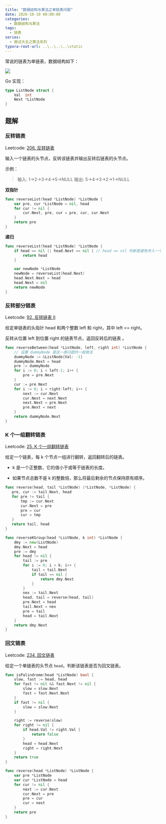 ```yaml
---
title: "数据结构与算法之单链表问题"
date: 2020-10-10 00:00:00
categories:
  - 数据结构与算法
tags:
  - 链表
series:	
  - 面试大全之算法系列
typora-root-url: ..\..\..\..\static
---
```


<!--more--> 

常说的链表为单链表，数据结构如下：

![](/images/algorithm/linkedlist.png)

Go 实现：

```go
type ListNode struct {
	Val  int
	Next *ListNode
}
```

## 题解

### 反转链表

Leetcode: [206. 反转链表](https://leetcode-cn.com/problems/reverse-linked-list/)

输入一个链表的头节点，反转该链表并输出反转后链表的头节点。

示例：

> 输入: 1->2->3->4->5->NULL
> 输出: 5->4->3->2->1->NULL

**双指针**

```go
func reverseList(head *ListNode) *ListNode {
	var pre, cur *ListNode = nil, head
	for cur != nil {
		cur.Next, pre, cur = pre, cur, cur.Next
	}
	return pre
}
```

**递归**

```go
func reverseList(head *ListNode) *ListNode {
    if head == nil || head.Next == nil { // head == nil 判断是避免传入一个无节点空链表时发生异常
        return head
    }

    var newNode *ListNode
    newNode = reverseList(head.Next)
    head.Next.Next = head
    head.Next = nil
    return newNode
}
```

### 反转部分链表

Leetcode: [92. 反转链表 II](https://leetcode-cn.com/problems/reverse-linked-list-ii/)

给定单链表的头指针 head 和两个整数 left 和 right，其中 left <= right。

反转从位置 left 到位置 right 的链表节点，返回反转后的链表 。

```go
func reverseBetween(head *ListNode, left, right int) *ListNode {
    // 设置 dummyNode 是这一类问题的一般做法
    dummyNode := &ListNode{Val: -1}
    dummyNode.Next = head
    pre := dummyNode
    for i := 0; i < left-1; i++ {
        pre = pre.Next
    }
    cur := pre.Next
    for i := 0; i < right-left; i++ {
        next := cur.Next
        cur.Next = next.Next
        next.Next = pre.Next
        pre.Next = next
    }
    return dummyNode.Next
}
```

### K 个一组翻转链表

Leetcode: [25. K 个一组翻转链表](https://leetcode-cn.com/problems/reverse-nodes-in-k-group/)

给定一个链表，每 k 个节点一组进行翻转，返回翻转后的链表。

- k 是一个正整数，它的值小于或等于链表的长度。

- 如果节点总数不是 k 的整数倍，那么将最后剩余的节点保持原有顺序。

```go
func reverse(head, tail *ListNode) (*ListNode, *ListNode) {
   pre, cur := tail.Next, head
   for pre != tail {
       tmp := cur.Next
       cur.Next = pre
       pre = cur
       cur = tmp
   }
   return tail, head
}

func reverseKGroup(head *ListNode, k int) *ListNode {
    dmy := new(ListNode)
    dmy.Next = head
    pre := dmy
    for head != nil {
        tail := pre
        for i := 0; i < k; i++ {
            tail = tail.Next
            if tail == nil {
                return dmy.Next
            }
        }
        nex := tail.Next
        head, tail = reverse(head, tail)
        pre.Next = head
        tail.Next = nex
        pre = tail
        head = tail.Next
    }
    return dmy.Next
}
```

### 回文链表

Leetcode: [234. 回文链表](https://leetcode-cn.com/problems/palindrome-linked-list/)

给定一个单链表的头节点 `head`，判断该链表是否为回文链表。

```go
func isPalindrome(head *ListNode) bool {
	slow, fast := head, head
	for fast != nil && fast.Next != nil {
		slow = slow.Next
		fast = fast.Next.Next
	}
	if fast != nil {
		slow = slow.Next
	}

	right := reverse(slow)
	for right != nil {
		if head.Val != right.Val {
			return false
		}
		head = head.Next
		right = right.Next
	}
	return true
}

func reverse(head *ListNode) *ListNode {
	var pre *ListNode
	var cur *ListNode = head
	for cur != nil {
		next := cur.Next
		cur.Next = pre
		pre = cur
		cur = next
	}
	return pre
}
```

